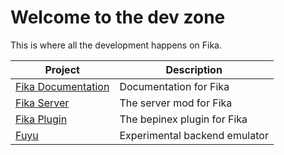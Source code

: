 # Welcome to the dev zone

This is where all the development happens on Fika.

**Project**                                                              | **Description**
------------------------------------------------------------------------ | -----------------------------
[Fika Documentation](https://github.com/project-fika/Fika-Documentation) | Documentation for Fika
[Fika Server](https://github.com/project-fika/Fika-Server)               | The server mod for Fika
[Fika Plugin](https://github.com/project-fika/Fika-Plugin)               | The bepinex plugin for Fika
[Fuyu](https://github.com/project-fika/Fuyu)                             | Experimental backend emulator
